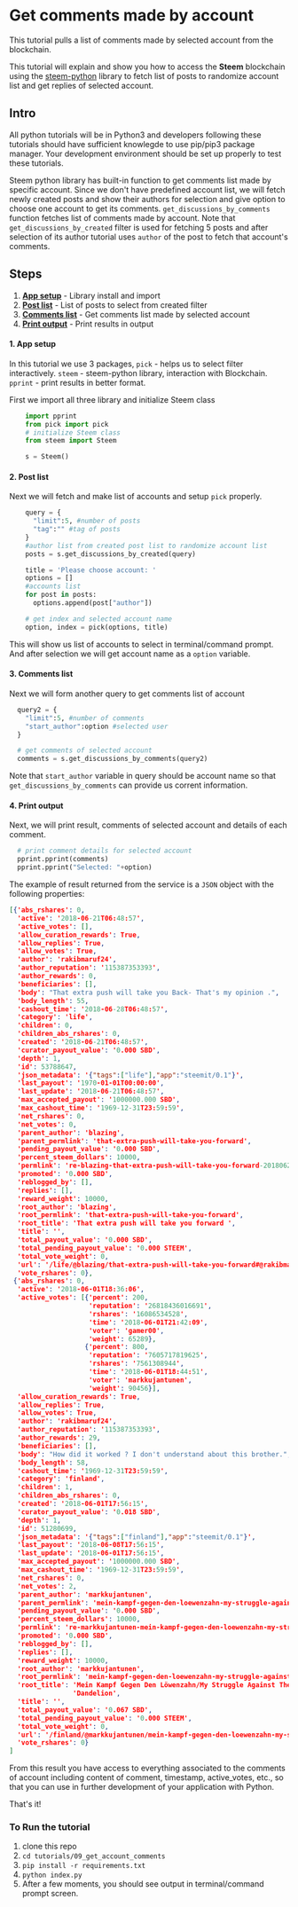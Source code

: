 # Get comments made by account

This tutorial pulls a list of comments made by selected account from the blockchain.

This tutorial will explain and show you how to access the **Steem** blockchain using the [steem-python](https://github.com/steemit/steem-python) library to fetch list of posts to randomize account list and get replies of selected account.

## Intro

All python tutorials will be in Python3 and developers following these tutorials should have sufficient knowlegde to use pip/pip3 package manager. Your development environment should be set up properly to test these tutorials.

Steem python library has built-in function to get comments list made by specific account. Since we don't have predefined account list, we will fetch newly created posts and show their authors for selection and give option to choose one account to get its comments. `get_discussions_by_comments` function fetches list of comments made by account. Note that `get_discussions_by_created` filter is used for fetching 5 posts and after selection of its author tutorial uses `author` of the post to fetch that account's comments. 

## Steps

1.  [**App setup**](#app-setup) - Library install and import
1.  [**Post list**](#post-list) - List of posts to select from created filter 
1.  [**Comments list**](#comments-list) - Get comments list made by selected account
1.  [**Print output**](#print-output) - Print results in output

#### 1. App setup <a name="app-setup"></a>

In this tutorial we use 3 packages, `pick` - helps us to select filter interactively. `steem` - steem-python library, interaction with Blockchain. `pprint` - print results in better format.

First we import all three library and initialize Steem class

```python
    import pprint
    from pick import pick
    # initialize Steem class
    from steem import Steem

    s = Steem()
```

#### 2. Post list <a name="post-list"></a>


Next we will fetch and make list of accounts and setup `pick` properly.

```python
    query = {
      "limit":5, #number of posts
      "tag":"" #tag of posts
    }
    #author list from created post list to randomize account list
    posts = s.get_discussions_by_created(query)

    title = 'Please choose account: '
    options = []
    #accounts list
    for post in posts:
      options.append(post["author"])

    # get index and selected account name
    option, index = pick(options, title)
```

This will show us list of accounts to select in terminal/command prompt. And after selection we will get account name as a `option` variable.

#### 3. Comments list <a name="comments-list"></a>

Next we will form another query to get comments list of account

```python
  query2 = {
    "limit":5, #number of comments
    "start_author":option #selected user
  }

  # get comments of selected account
  comments = s.get_discussions_by_comments(query2)
```

Note that `start_author` variable in query should be account name so that `get_discussions_by_comments` can provide us corrent information.

#### 4. Print output <a name="print-output"></a>

Next, we will print result, comments of selected account and details of each comment.

```python
  # print comment details for selected account
  pprint.pprint(comments)
  pprint.pprint("Selected: "+option)
```

The example of result returned from the service is a `JSON` object with the following properties:

```json
[{'abs_rshares': 0,
  'active': '2018-06-21T06:48:57',
  'active_votes': [],
  'allow_curation_rewards': True,
  'allow_replies': True,
  'allow_votes': True,
  'author': 'rakibmaruf24',
  'author_reputation': '115387353393',
  'author_rewards': 0,
  'beneficiaries': [],
  'body': "That extra push will take you Back- That's my opinion .",
  'body_length': 55,
  'cashout_time': '2018-06-28T06:48:57',
  'category': 'life',
  'children': 0,
  'children_abs_rshares': 0,
  'created': '2018-06-21T06:48:57',
  'curator_payout_value': '0.000 SBD',
  'depth': 1,
  'id': 53788647,
  'json_metadata': '{"tags":["life"],"app":"steemit/0.1"}',
  'last_payout': '1970-01-01T00:00:00',
  'last_update': '2018-06-21T06:48:57',
  'max_accepted_payout': '1000000.000 SBD',
  'max_cashout_time': '1969-12-31T23:59:59',
  'net_rshares': 0,
  'net_votes': 0,
  'parent_author': 'blazing',
  'parent_permlink': 'that-extra-push-will-take-you-forward',
  'pending_payout_value': '0.000 SBD',
  'percent_steem_dollars': 10000,
  'permlink': 're-blazing-that-extra-push-will-take-you-forward-20180621t064855012z',
  'promoted': '0.000 SBD',
  'reblogged_by': [],
  'replies': [],
  'reward_weight': 10000,
  'root_author': 'blazing',
  'root_permlink': 'that-extra-push-will-take-you-forward',
  'root_title': 'That extra push will take you forward ',
  'title': '',
  'total_payout_value': '0.000 SBD',
  'total_pending_payout_value': '0.000 STEEM',
  'total_vote_weight': 0,
  'url': '/life/@blazing/that-extra-push-will-take-you-forward#@rakibmaruf24/re-blazing-that-extra-push-will-take-you-forward-20180621t064855012z',
  'vote_rshares': 0},
 {'abs_rshares': 0,
  'active': '2018-06-01T18:36:06',
  'active_votes': [{'percent': 200,
                    'reputation': '26818436016691',
                    'rshares': '16086534528',
                    'time': '2018-06-01T21:42:09',
                    'voter': 'gamer00',
                    'weight': 65289},
                   {'percent': 800,
                    'reputation': '7605717819625',
                    'rshares': '7561308944',
                    'time': '2018-06-01T18:44:51',
                    'voter': 'markkujantunen',
                    'weight': 90456}],
  'allow_curation_rewards': True,
  'allow_replies': True,
  'allow_votes': True,
  'author': 'rakibmaruf24',
  'author_reputation': '115387353393',
  'author_rewards': 29,
  'beneficiaries': [],
  'body': "How did it worked ? I don't understand about this brother.",
  'body_length': 58,
  'cashout_time': '1969-12-31T23:59:59',
  'category': 'finland',
  'children': 1,
  'children_abs_rshares': 0,
  'created': '2018-06-01T17:56:15',
  'curator_payout_value': '0.018 SBD',
  'depth': 1,
  'id': 51280699,
  'json_metadata': '{"tags":["finland"],"app":"steemit/0.1"}',
  'last_payout': '2018-06-08T17:56:15',
  'last_update': '2018-06-01T17:56:15',
  'max_accepted_payout': '1000000.000 SBD',
  'max_cashout_time': '1969-12-31T23:59:59',
  'net_rshares': 0,
  'net_votes': 2,
  'parent_author': 'markkujantunen',
  'parent_permlink': 'mein-kampf-gegen-den-loewenzahn-my-struggle-against-dandelions',
  'pending_payout_value': '0.000 SBD',
  'percent_steem_dollars': 10000,
  'permlink': 're-markkujantunen-mein-kampf-gegen-den-loewenzahn-my-struggle-against-dandelions-20180601t175605072z',
  'promoted': '0.000 SBD',
  'reblogged_by': [],
  'replies': [],
  'reward_weight': 10000,
  'root_author': 'markkujantunen',
  'root_permlink': 'mein-kampf-gegen-den-loewenzahn-my-struggle-against-dandelions',
  'root_title': 'Mein Kampf Gegen Den Löwenzahn/My Struggle Against The '
                'Dandelion',
  'title': '',
  'total_payout_value': '0.067 SBD',
  'total_pending_payout_value': '0.000 STEEM',
  'total_vote_weight': 0,
  'url': '/finland/@markkujantunen/mein-kampf-gegen-den-loewenzahn-my-struggle-against-dandelions#@rakibmaruf24/re-markkujantunen-mein-kampf-gegen-den-loewenzahn-my-struggle-against-dandelions-20180601t175605072z',
  'vote_rshares': 0}
]
```

From this result you have access to everything associated to the comments of account including content of comment, timestamp, active_votes, etc., so that you can use in further development of your application with Python.

That's it!

### To Run the tutorial

1.  clone this repo
1.  `cd tutorials/09_get_account_comments`
1.  `pip install -r requirements.txt`
1.  `python index.py`
1.  After a few moments, you should see output in terminal/command prompt screen.

